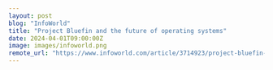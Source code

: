 ```yaml
---
layout: post
blog: "InfoWorld"
title: "Project Bluefin and the future of operating systems"
date: 2024-04-01T09:00:00Z
image: images/infoworld.png
remote_url: "https://www.infoworld.com/article/3714923/project-bluefin-and-the-future-of-operating-systems.html#tk.rss_applicationdevelopment"
---
```

